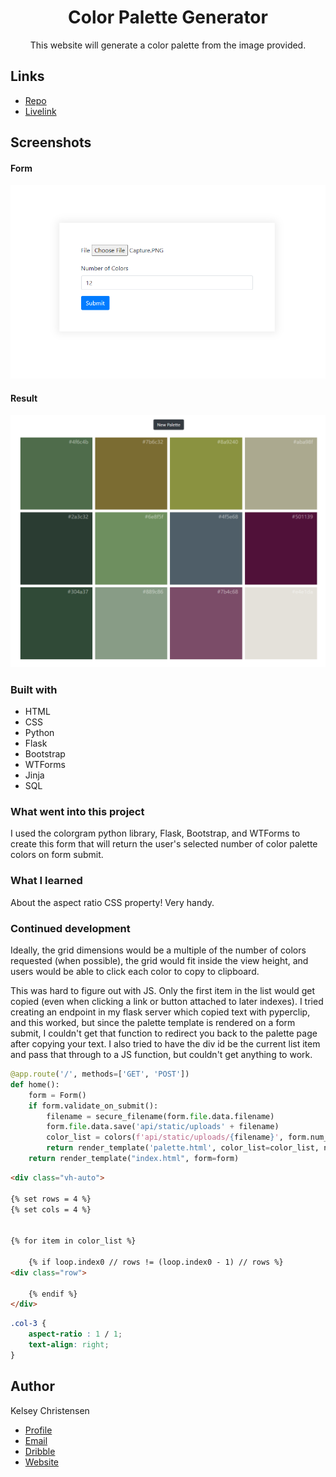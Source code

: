 <h1 align="center">Color Palette Generator</h1>

<p align="center">
This website will generate a color palette from the image provided. </p>



## Links

- [Repo](https://github.com/kelseychristensen/Day-90-Color-Palette-Generator "palette")
- [Livelink](https://palette-generator.onrender.com/ "livelink")

## Screenshots

#### Form
![Full-Screen](1.PNG "Full-Screen")
#### Result
![Small-Screen](2.PNG "Sm-Screen")

### Built with

- HTML
- CSS
- Python
- Flask
- Bootstrap
- WTForms 
- Jinja
- SQL

### What went into this project

I used the colorgram python library, Flask, Bootstrap, and WTForms to create this form that will return the user's selected number of color palette colors on form submit. 

### What I learned

About the aspect ratio CSS property! Very handy. 

### Continued development

Ideally, the grid dimensions would be a multiple of the number of colors requested (when possible), the grid would fit inside the view height, and users would be able to click each color to copy to clipboard. 

This was hard to figure out with JS. Only the first item in the list would get copied (even when clicking a link or button attached to later indexes). I tried creating an endpoint in my flask server which copied text with pyperclip, and this worked, but since the palette template is rendered on a form submit, I couldn't get that function to redirect you back to the palette page after copying your text. I also tried to have the div id be the current list item and pass that through to a JS function, but couldn't get anything to work. 


```python
@app.route('/', methods=['GET', 'POST'])
def home():
    form = Form()
    if form.validate_on_submit():
        filename = secure_filename(form.file.data.filename)
        form.file.data.save('api/static/uploads' + filename)
        color_list = colors(f'api/static/uploads/{filename}', form.num_colors.data)
        return render_template('palette.html', color_list=color_list, number_colors = form.num_colors.data)
    return render_template("index.html", form=form)
```
```html
<div class="vh-auto">

{% set rows = 4 %}
{% set cols = 4 %}


{% for item in color_list %}

    {% if loop.index0 // rows != (loop.index0 - 1) // rows %}
<div class="row">

    {% endif %}
</div>
```
```css
.col-3 {
    aspect-ratio : 1 / 1;
    text-align: right;
}
```
## Author

Kelsey Christensen

- [Profile](https://github.com/kelseychristensen "Kelsey Christensen")
- [Email](mailto:kelsey.c.christensen@gmail.com?subject=Hi "Hi!")
- [Dribble](https://dribbble.com/kelseychristensen "Hi!")
- [Website](http://kelseychristensen.com/ "Welcome")
